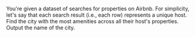 You're given a dataset of searches for properties on Airbnb. For simplicity, let's say that each search result (i.e., each row) represents a unique host. Find the city with the most amenities across all their host's properties. Output the name of the city.